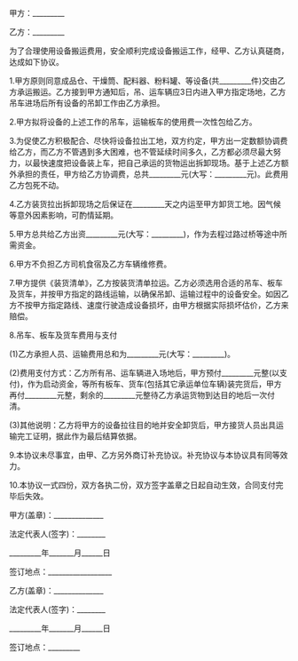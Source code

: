 
 


甲方：_________


乙方：_________


为了合理使用设备搬运费用，安全顺利完成设备搬运工作，经甲、乙方认真磋商，达成如下协议。


1.甲方原则同意成品仓、干燥筒、配料器、粉料罐、等设备(共_________件)交由乙方承运搬运。乙方接到甲方通知后，吊、运车辆应3日内进入甲方指定场地，乙方吊车进场后所有设备的吊卸工作由乙方承担。


2.甲方拟将设备的上述工作的吊车，运输板车的使用费一次性包给乙方。


3.为促使乙方积极配合、尽快将设备拉出工地，双方约定，甲方出一定数额协调费给乙方，而乙方不管遇到多大困难，也不管延续时间多久，乙方都必须尽最大努力，以最快速度把设备装上车，把自己承运的货物运出拆卸现场。基于上述乙方额外承担的责任，甲方给乙方协调费，总共_________元(大写：_________元)。此费用乙方包死不动。


4.乙方装货拉出拆卸现场之后保证在_________天之内运至甲方卸货工地。因气候等意外因素影响，可酌情延期。


5.甲方总共给乙方出资_________元(大写：_________)，作为去程过路过桥等途中所需资金。


6.甲方不负担乙方司机食宿及乙方车辆维修费。


7.甲方提供《装货清单》，乙方按装货清单拉运。乙方必须选用合适的吊车、板车及货车，并按甲方指定的路线运输，以确保吊卸、运输过程中的设备安全。如因乙方不按甲方指定路线、速度行驶造成设备损坏，由甲方根据实际损坏估价，乙方来赔偿。


8.吊车、板车及货车费用与支付


(1)乙方承担人员、运输费用总和为_________元(大写：_________)。


(2)费用支付方式：乙方所有吊、运车辆进入场地后，甲方预付_________元整(以支付)，作为启动资金，等所有板车、货车(包括其它承运单位车辆)装完货后，甲方再付_________元整，剩余的_________元整待乙方承运货物到达目的地后一次付清。


(3)其他说明：乙方将甲方的设备拉往目的地并安全卸货后，甲方接货人员出具运输完工证明，据此作为最后结算依据。


9.本协议未尽事宜，由甲、乙方另外商订补充协议。补充协议与本协议具有同等效力。


10.本协议一式四份，双方各执二份，双方签字盖章之日起自动生效，合同支付完毕后失效。


甲方(盖章)：______________


法定代表人(签字)：________


_________年_______月______日


签订地点：__________________


乙方(盖章)：______________


法定代表人(签字)：________


_________年_______月______日


签订地点：_________
 


 

 
 
 
 
 
  


  
 

  


  


  
 
 
 
 

